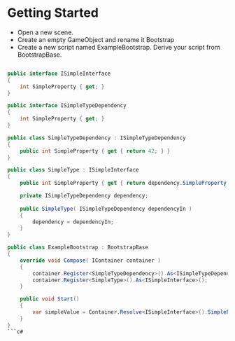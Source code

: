 # Getting Started
- Open a new scene.
- Create an empty GameObject and rename it Bootstrap
- Create a new script named ExampleBootstrap. Derive your script from BootstrapBase.

```c# 

public interface ISimpleInterface
{
	int SimpleProperty { get; }
}

public interface ISimpleTypeDependency
{
	int SimpleProperty { get; }
}

public class SimpleTypeDependency : ISimpleTypeDependency
{
	public int SimpleProperty { get { return 42; } }
}

public class SimpleType : ISimpleInterface
{
	public int SimpleProperty { get { return dependency.SimpleProperty; }; }

	private ISimpleTypeDependency dependency;
	
	public SimpleType( ISimpleTypeDependency dependencyIn )
	{
		dependency = dependencyIn;
	}
}

public class ExampleBootstrap : BootstrapBase
{
    override void Compose( IContainer container )
    {
        container.Register<SimpleTypeDependency>().As<ISimpleTypeDependency>();
		container.Register<SimpleType>().As<ISimpleInterface>();
    }

    public void Start()
    {
        var simpleValue = Container.Resolve<ISimpleInterface>().SimpleProperty;
    }
}
```c#